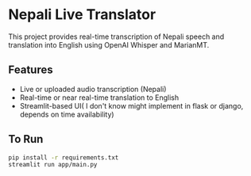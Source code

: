 # Nepali Live Translator

This project provides real-time transcription of Nepali speech and translation into English using OpenAI Whisper and MarianMT.

## Features
- Live or uploaded audio transcription (Nepali)
- Real-time or near real-time translation to English
- Streamlit-based UI( I don't know might implement in flask or django, depends on time availability)

## To Run
```bash
pip install -r requirements.txt
streamlit run app/main.py
